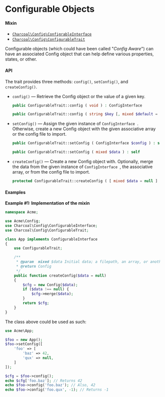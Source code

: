 # Configurable Objects

#### Mixin

-   [`Charcoal\Config\ConfigrableInterface`](src/Charcoal/Config/ConfigrableInterface.php)
-   [`Charcoal\Config\ConfigurableTrait`](src/Charcoal/Config/ConfigurableTrait.php)

Configurable objects (which could have been called "_Config Aware_") can have an associated Config object that can help define various properties, states, or other.

#### API

The trait provides three methods: `config()`, `setConfig()`, and `createConfig()`.

-   `config()` — Retrieve the Config object or the value of a given key.
    
    ```php
    public ConfigurableTrait::config ( void ) : ConfigInterface
    ```
    
    ```php
    public ConfigurableTrait::config ( string $key [, mixed $default = null ] ) : mixed
    ```

-   `setConfig()` — Assign the given instance of `ConfigInterface `. Otherwise, create a new Config object with the given associative array or the config file to import.
    
    ```php
    public ConfigurableTrait::setConfig ( ConfigInterface $config ) : self
    ```
    
    ```php
    public ConfigurableTrait::setConfig ( mixed $data ) : self
    ```

-   `createConfig()` — Create a new Config object with. Optionally, merge the data from the given instance of `ConfigInterface `, the associative array, or from the config file to import.
    
    ```php
    protected ConfigurableTrait::createConfig ( [ mixed $data = null ] ) : ConfigInterface
    ```

#### Examples

**Example #1: Implementation of the mixin**

```php
namespace Acme;

use Acme\Config;
use Charcoal\Config\ConfigurableInterface;
use Charcoal\Config\ConfigurableTrait;

class App implements ConfigurableInterface
{
    use ConfigurableTrait;

	/**
	 * @param  mixed $data Initial data; a filepath, an array, or another Config object.
	 * @return Config
	 */
    public function createConfig($data = null)
    {
        $cfg = new Config($data);
        if ($data !== null) {
            $cfg->merge($data);
        }
        return $cfg;
    }
}
```

The class above could be used as such:

```php
use Acme\App;

$foo = new App();
$foo->setConfig([
    'foo' => [
        'baz' => 42,
        'qux' => null,
    ]
]);

$cfg = $foo->config();
echo $cfg['foo.baz']; // Returns 42
echo $foo->config('foo.baz'); // Also, 42
echo $foo->config('foo.qux', -1); // Returns -1
```
